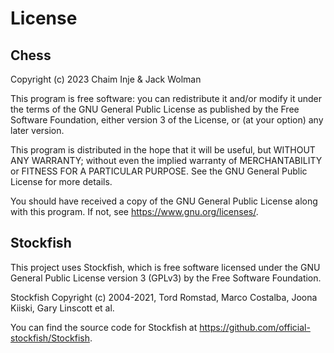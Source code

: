 # License

## Chess

Copyright (c) 2023 Chaim Inje & Jack Wolman

This program is free software: you can redistribute it and/or modify it under the terms of the GNU General Public License as published by the Free Software Foundation, either version 3 of the License, or (at your option) any later version.

This program is distributed in the hope that it will be useful, but WITHOUT ANY WARRANTY; without even the implied warranty of MERCHANTABILITY or FITNESS FOR A PARTICULAR PURPOSE. See the GNU General Public License for more details.

You should have received a copy of the GNU General Public License along with this program. If not, see <https://www.gnu.org/licenses/>.

## Stockfish

This project uses Stockfish, which is free software licensed under the GNU General Public License version 3 (GPLv3) by the Free Software Foundation.

Stockfish Copyright (c) 2004-2021, Tord Romstad, Marco Costalba, Joona Kiiski, Gary Linscott et al.

You can find the source code for Stockfish at <https://github.com/official-stockfish/Stockfish>.
